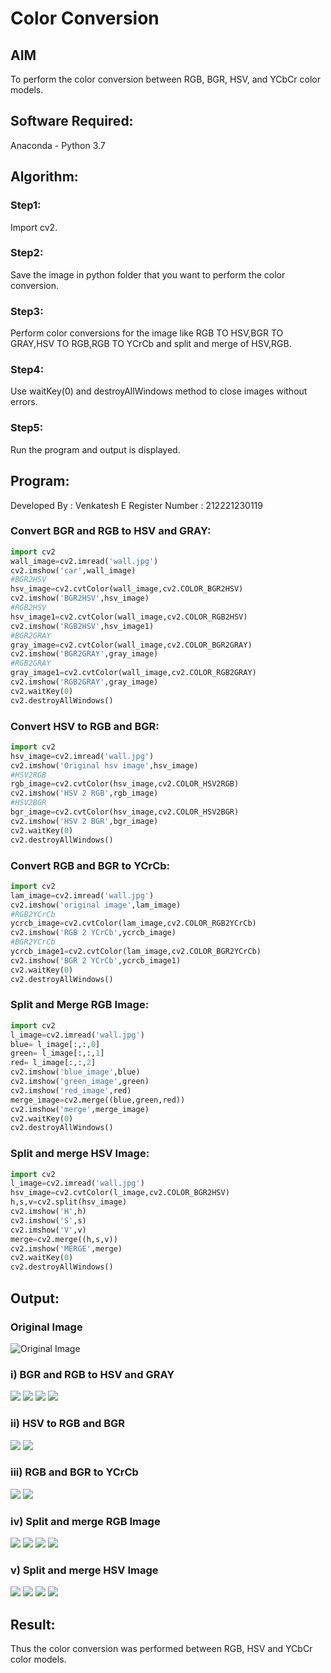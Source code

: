 # Color Conversion
## AIM
To perform the color conversion between RGB, BGR, HSV, and YCbCr color models.

## Software Required:
Anaconda - Python 3.7
## Algorithm:
### Step1:
Import cv2.
<br>

### Step2:
Save the image in python folder that you want to perform the color conversion.
<br>

### Step3:
Perform color conversions for the image like RGB TO HSV,BGR TO GRAY,HSV TO RGB,RGB TO YCrCb and split and merge of HSV,RGB.
<br>

### Step4:
Use waitKey(0) and destroyAllWindows method to close images without errors.
<br>

### Step5:
Run the program and output is displayed.
<br>

## Program:

Developed By    : Venkatesh E
Register Number : 212221230119
### Convert BGR and RGB to HSV and GRAY:
```python
import cv2
wall_image=cv2.imread('wall.jpg')
cv2.imshow('car',wall_image)
#BGR2HSV
hsv_image=cv2.cvtColor(wall_image,cv2.COLOR_BGR2HSV)
cv2.imshow('BGR2HSV',hsv_image)
#RGB2HSV
hsv_image1=cv2.cvtColor(wall_image,cv2.COLOR_RGB2HSV)
cv2.imshow('RGB2HSV',hsv_image1)
#BGR2GRAY
gray_image=cv2.cvtColor(wall_image,cv2.COLOR_BGR2GRAY)
cv2.imshow('BGR2GRAY',gray_image)
#RGB2GRAY
gray_image1=cv2.cvtColor(wall_image,cv2.COLOR_RGB2GRAY)
cv2.imshow('RGB2GRAY',gray_image)
cv2.waitKey(0)
cv2.destroyAllWindows()
```
### Convert HSV to RGB and BGR:
```python
import cv2
hsv_image=cv2.imread('wall.jpg')
cv2.imshow('Original hsv image',hsv_image)
#HSV2RGB
rgb_image=cv2.cvtColor(hsv_image,cv2.COLOR_HSV2RGB)
cv2.imshow('HSV 2 RGB',rgb_image)
#HSV2BGR
bgr_image=cv2.cvtColor(hsv_image,cv2.COLOR_HSV2BGR)
cv2.imshow('HSV 2 BGR',bgr_image)
cv2.waitKey(0)
cv2.destroyAllWindows()
```
### Convert RGB and BGR to YCrCb:
```python
import cv2
lam_image=cv2.imread('wall.jpg')
cv2.imshow('original image',lam_image)
#RGB2YCrCb
ycrcb_image=cv2.cvtColor(lam_image,cv2.COLOR_RGB2YCrCb)
cv2.imshow('RGB 2 YCrCb',ycrcb_image)
#BGR2YCrCb
ycrcb_image1=cv2.cvtColor(lam_image,cv2.COLOR_BGR2YCrCb)
cv2.imshow('BGR 2 YCrCb',ycrcb_image1)
cv2.waitKey(0)
cv2.destroyAllWindows()
```
### Split and Merge RGB Image:
```python
import cv2
l_image=cv2.imread('wall.jpg')
blue= l_image[:,:,0]
green= l_image[:,:,1]
red= l_image[:,:,2]
cv2.imshow('blue_image',blue)
cv2.imshow('green_image',green)
cv2.imshow('red_image',red)
merge_image=cv2.merge((blue,green,red))
cv2.imshow('merge',merge_image)
cv2.waitKey(0)
cv2.destroyAllWindows()
```
### Split and merge HSV Image:
```python
import cv2
l_image=cv2.imread('wall.jpg')
hsv_image=cv2.cvtColor(l_image,cv2.COLOR_BGR2HSV)
h,s,v=cv2.split(hsv_image)
cv2.imshow('H',h)
cv2.imshow('S',s)
cv2.imshow('V',v)
merge=cv2.merge((h,s,v))
cv2.imshow('MERGE',merge)
cv2.waitKey(0)
cv2.destroyAllWindows()
```
## Output:
### Original Image
![Original Image](wall.jpg)
### i) BGR and RGB to HSV and GRAY
![](1.JPG)
![](2.JPG)
![](3.JPG)
![](4.JPG)
### ii) HSV to RGB and BGR
![](5.JPG)
![](6.JPG)
### iii) RGB and BGR to YCrCb
![](7.JPG)
![](8.JPG)
### iv) Split and merge RGB Image
![](9.JPG)
![](10.JPG)
![](11.JPG)
![](12.JPG)
### v) Split and merge HSV Image
![](13.JPG)
![](14.JPG)
![](15.JPG)
![](16.JPG)
## Result:
Thus the color conversion was performed between RGB, HSV and YCbCr color models.
